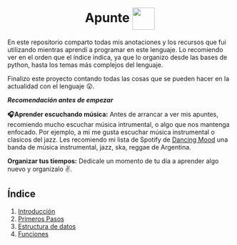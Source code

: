 <h1 align='center'>
    Apunte
    <img align='center', height='50' src="https://www.python.org/static/img/python-logo.png">
</h1>


En este repositorio comparto todas mis anotaciones y los recursos que fui utilizando mientras aprendí a programar en este lenguaje. Lo recomiendo ver en el orden que el índice indica, ya que lo organizo desde las bases de python, hasta los temas más complejos del lenguaje.

Finalizo este proyecto contando todas las cosas que se pueden hacer en la actualidad con el lenguaje 😲.

***Recomendación antes de empezar***

**🎧Aprender escuchando música:** Antes de arrancar a ver mis apuntes, recomiendo mucho escuchar música intrumental, o algo que nos mantenga enfocado. Por ejemplo, a mi me gusta escuchar música instrumental o clasicos del jazz. Les recomiendo mi lista de Spotify de [Dancing Mood](https://open.spotify.com/playlist/0NVJZ2C8GvPU0X5OYZxqy3?si=fd0ceec20cc345ee) una banda de música instrumental, jazz, ska, reggae de Argentina.

**Organizar tus tiempos:**
Dedicale un momento de tu día a aprender algo nuevo y organizalo ✌️.

## Índice ##

1) [Introducción](https://github.com/juancruzromero/apunte_python/blob/main/apuntes/01-introduccion.md)
2) [Primeros Pasos](https://github.com/juancruzromero/apunte_python/blob/main/apuntes/02-primeros-pasos.md)
3) [Estructura de datos](https://github.com/juancruzromero/apunte_python/blob/main/apuntes/02-primeros-pasos.md)
4) [Funciones](https://github.com/juancruzromero/apunte_python/blob/main/apuntes/04-funciones.md)